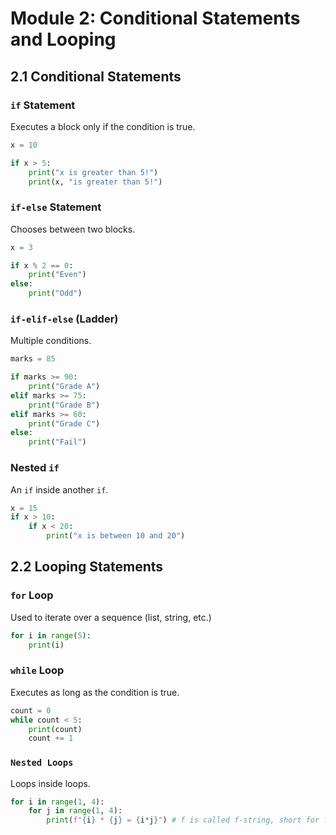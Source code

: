 # Module 2: Conditional Statements and Looping

## 2.1 Conditional Statements

### `if` Statement

Executes a block only if the condition is true.

```python
x = 10

if x > 5:
    print("x is greater than 5!")
    print(x, "is greater than 5!")
```

### `if-else` Statement

Chooses between two blocks.

```python
x = 3

if x % 2 == 0:
    print("Even")
else:
    print("Odd")
```

### `if-elif-else` (Ladder)

Multiple conditions.

```python
marks = 85

if marks >= 90:
    print("Grade A")
elif marks >= 75:
    print("Grade B")
elif marks >= 60:
    print("Grade C")
else:
    print("Fail")

```

### Nested `if`

An `if` inside another `if`.

```python
x = 15
if x > 10:
    if x < 20:
        print("x is between 10 and 20")

```

## 2.2 Looping Statements

### `for` Loop

Used to iterate over a sequence (list, string, etc.)

```python
for i in range(5):
    print(i)
```

### `while` Loop

Executes as long as the condition is true.

```python
count = 0
while count < 5:
    print(count)
    count += 1

```

### `Nested Loops`

Loops inside loops.

```python
for i in range(1, 4):
    for j in range(1, 4):
        print(f"{i} * {j} = {i*j}") # f is called f-string, short for formatted string literal.

```

